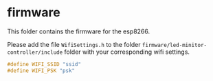 # firmware

This folder contains the firmware for the esp8266.

Please add the file `WifiSettings.h` to the folder `firmware/led-minitor-controller/include` folder with your corresponding wifi settings.

```cpp
#define WIFI_SSID "ssid"
#define WIFI_PSK "psk"
```